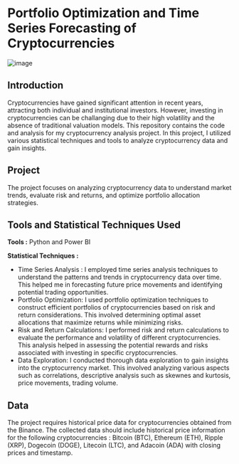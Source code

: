 # Portfolio Optimization and Time Series Forecasting of Cryptocurrencies


![image](https://github.com/ugurEki/Cryptocurrency-Analysis/assets/82041882/a69fda14-147f-494b-8abb-66ea5806d18c)



## Introduction
Cryptocurrencies have gained significant attention in recent years, attracting both individual and institutional investors. However, investing in cryptocurrencies can be challanging due to their high volatility and the absence of traditional valuation models. This repository contains the code and analysis for my cryptocurrency analysis project. In this project, I utilized various statistical techniques and tools to analyze cryptocurrency data and gain insights.


## Project
The project focuses on analyzing cryptocurrency data to understand market trends, evaluate risk and returns, and optimize portfolio allocation strategies.

## Tools and Statistical Techniques Used
<b>Tools :</b> Python and Power BI

<b>Statistical Techniques :</b>
- Time Series Analysis : I employed time series analysis techniques to understand the patterns and trends in cryptocurrency data over time. This helped me in forecasting future price movements and identifying potential trading opportunities.
- Portfolio Optimization: I used portfolio optimization techniques to construct efficient portfolios of cryptocurrencies based on risk and return considerations. This involved determining optimal asset allocations that maximize returns while minimizing risks.
- Risk and Return Calculations: I performed risk and return calculations to evaluate the performance and volatility of different cryptocurrencies. This analysis helped in assessing the potential rewards and risks associated with investing in specific cryptocurrencies.
- Data Exploration: I conducted thorough data exploration to gain insights into the cryptocurrency market. This involved analyzing various aspects such as correlations, descriptive analysis such as skewnes and kurtosis, price movements, trading volume.


## Data 
The project requires historical price data for cryptocurrencies obtained from the Binance. The collected data should include historical price information for the following cryptocurrencies : Bitcoin (BTC), Ethereum (ETH), Ripple (XRP), Dogecoin (DOGE), Litecoin (LTC), and Adacoin (ADA) with closing prices and timestamp. 
